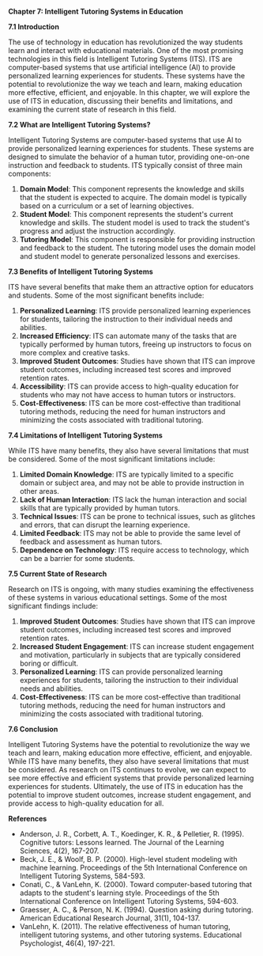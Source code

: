 **Chapter 7: Intelligent Tutoring Systems in Education**

**7.1 Introduction**

The use of technology in education has revolutionized the way students learn and interact with educational materials. One of the most promising technologies in this field is Intelligent Tutoring Systems (ITS). ITS are computer-based systems that use artificial intelligence (AI) to provide personalized learning experiences for students. These systems have the potential to revolutionize the way we teach and learn, making education more effective, efficient, and enjoyable. In this chapter, we will explore the use of ITS in education, discussing their benefits and limitations, and examining the current state of research in this field.

**7.2 What are Intelligent Tutoring Systems?**

Intelligent Tutoring Systems are computer-based systems that use AI to provide personalized learning experiences for students. These systems are designed to simulate the behavior of a human tutor, providing one-on-one instruction and feedback to students. ITS typically consist of three main components:

1. **Domain Model**: This component represents the knowledge and skills that the student is expected to acquire. The domain model is typically based on a curriculum or a set of learning objectives.
2. **Student Model**: This component represents the student's current knowledge and skills. The student model is used to track the student's progress and adjust the instruction accordingly.
3. **Tutoring Model**: This component is responsible for providing instruction and feedback to the student. The tutoring model uses the domain model and student model to generate personalized lessons and exercises.

**7.3 Benefits of Intelligent Tutoring Systems**

ITS have several benefits that make them an attractive option for educators and students. Some of the most significant benefits include:

1. **Personalized Learning**: ITS provide personalized learning experiences for students, tailoring the instruction to their individual needs and abilities.
2. **Increased Efficiency**: ITS can automate many of the tasks that are typically performed by human tutors, freeing up instructors to focus on more complex and creative tasks.
3. **Improved Student Outcomes**: Studies have shown that ITS can improve student outcomes, including increased test scores and improved retention rates.
4. **Accessibility**: ITS can provide access to high-quality education for students who may not have access to human tutors or instructors.
5. **Cost-Effectiveness**: ITS can be more cost-effective than traditional tutoring methods, reducing the need for human instructors and minimizing the costs associated with traditional tutoring.

**7.4 Limitations of Intelligent Tutoring Systems**

While ITS have many benefits, they also have several limitations that must be considered. Some of the most significant limitations include:

1. **Limited Domain Knowledge**: ITS are typically limited to a specific domain or subject area, and may not be able to provide instruction in other areas.
2. **Lack of Human Interaction**: ITS lack the human interaction and social skills that are typically provided by human tutors.
3. **Technical Issues**: ITS can be prone to technical issues, such as glitches and errors, that can disrupt the learning experience.
4. **Limited Feedback**: ITS may not be able to provide the same level of feedback and assessment as human tutors.
5. **Dependence on Technology**: ITS require access to technology, which can be a barrier for some students.

**7.5 Current State of Research**

Research on ITS is ongoing, with many studies examining the effectiveness of these systems in various educational settings. Some of the most significant findings include:

1. **Improved Student Outcomes**: Studies have shown that ITS can improve student outcomes, including increased test scores and improved retention rates.
2. **Increased Student Engagement**: ITS can increase student engagement and motivation, particularly in subjects that are typically considered boring or difficult.
3. **Personalized Learning**: ITS can provide personalized learning experiences for students, tailoring the instruction to their individual needs and abilities.
4. **Cost-Effectiveness**: ITS can be more cost-effective than traditional tutoring methods, reducing the need for human instructors and minimizing the costs associated with traditional tutoring.

**7.6 Conclusion**

Intelligent Tutoring Systems have the potential to revolutionize the way we teach and learn, making education more effective, efficient, and enjoyable. While ITS have many benefits, they also have several limitations that must be considered. As research on ITS continues to evolve, we can expect to see more effective and efficient systems that provide personalized learning experiences for students. Ultimately, the use of ITS in education has the potential to improve student outcomes, increase student engagement, and provide access to high-quality education for all.

**References**

* Anderson, J. R., Corbett, A. T., Koedinger, K. R., & Pelletier, R. (1995). Cognitive tutors: Lessons learned. The Journal of the Learning Sciences, 4(2), 167-207.
* Beck, J. E., & Woolf, B. P. (2000). High-level student modeling with machine learning. Proceedings of the 5th International Conference on Intelligent Tutoring Systems, 584-593.
* Conati, C., & VanLehn, K. (2000). Toward computer-based tutoring that adapts to the student's learning style. Proceedings of the 5th International Conference on Intelligent Tutoring Systems, 594-603.
* Graesser, A. C., & Person, N. K. (1994). Question asking during tutoring. American Educational Research Journal, 31(1), 104-137.
* VanLehn, K. (2011). The relative effectiveness of human tutoring, intelligent tutoring systems, and other tutoring systems. Educational Psychologist, 46(4), 197-221.